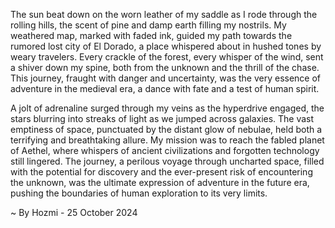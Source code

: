 
The sun beat down on the worn leather of my saddle as I rode through the rolling hills, the scent of pine and damp earth filling my nostrils. My weathered map, marked with faded ink, guided my path towards the rumored lost city of El Dorado, a place whispered about in hushed tones by weary travelers. Every crackle of the forest, every whisper of the wind, sent a shiver down my spine, both from the unknown and the thrill of the chase. This journey, fraught with danger and uncertainty, was the very essence of adventure in the medieval era, a dance with fate and a test of human spirit.

A jolt of adrenaline surged through my veins as the hyperdrive engaged, the stars blurring into streaks of light as we jumped across galaxies. The vast emptiness of space, punctuated by the distant glow of nebulae, held both a terrifying and breathtaking allure. My mission was to reach the fabled planet of Aethel, where whispers of ancient civilizations and forgotten technology still lingered. The journey, a perilous voyage through uncharted space, filled with the potential for discovery and the ever-present risk of encountering the unknown, was the ultimate expression of adventure in the future era, pushing the boundaries of human exploration to its very limits. 

~ By Hozmi - 25 October 2024
